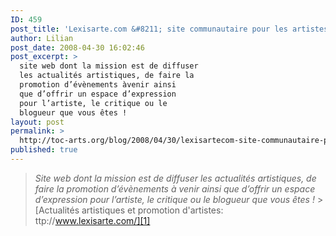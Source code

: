 ```yaml
---
ID: 459
post_title: 'Lexisarte.com &#8211; site communautaire pour les artistes'
author: Lilian
post_date: 2008-04-30 16:02:46
post_excerpt: >
  site web dont la mission est de diffuser
  les actualités artistiques, de faire la
  promotion d’évènements àvenir ainsi
  que d’offrir un espace d’expression
  pour l’artiste, le critique ou le
  blogueur que vous êtes !
layout: post
permalink: >
  http://toc-arts.org/blog/2008/04/30/lexisartecom-site-communautaire-pour-les-artistes/
published: true
---
```

> *Site web dont la mission est de diffuser les actualités artistiques, de faire la promotion d’évènements à venir ainsi que d’offrir un espace d’expression pour l’artiste, le critique ou le blogueur que vous êtes !* > [Actualités artistiques et promotion d'artistes: ttp://www.lexisarte.com/][1]

 [1]: http://www.lexisarte.com/ "actualités artistiques"